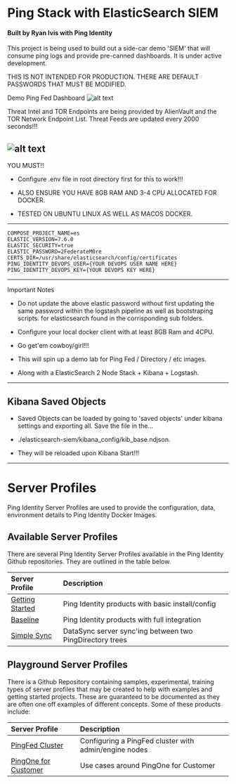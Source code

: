 # Ping Stack with ElasticSearch SIEM
#### Built by Ryan Ivis with Ping Identity

This project is being used to build out a side-car demo 'SIEM' that will consume ping logs and provide pre-canned dashboards. It is under active development.  

THIS IS NOT INTENDED FOR PRODUCTION. THERE ARE DEFAULT PASSWORDS THAT MUST BE MODIFIED.  


Demo Ping Fed Dashboard
![alt text](https://github.com/ryanivis/ping-devops-es-siem/blob/master/images/dashboard.png "PingFed Demo Dashboard")

 
Threat Intel and TOR Endpoints are being provided by AlienVault and the TOR Network Endpoint List.
Threat Feeds are updated every 2000 seconds!!!

![alt text](https://github.com/ryanivis/ping-devops-es-siem/blob/master/images/Architecture.png "Architecture Overview")
------------
YOU MUST!!

- Configure .env file in root directory first for this to work!!!  

- ALSO ENSURE YOU HAVE 8GB RAM AND 3-4 CPU ALLOCATED FOR DOCKER.  

- TESTED ON UBUNTU LINUX AS WELL AS MACOS DOCKER.  
------------
`COMPOSE_PROJECT_NAME=es`   
`ELASTIC_VERSION=7.6.0`  
`ELASTIC_SECURITY=true`  
`ELASTIC_PASSWORD=2FederateM0re`  
`CERTS_DIR=/usr/share/elasticsearch/config/certificates`  
`PING_IDENTITY_DEVOPS_USER={YOUR DEVOPS USER NAME HERE}`  
`PING_IDENTITY_DEVOPS_KEY={YOUR DEVOPS KEY HERE}`  

------------

Important Notes
- Do not update the above elastic password without first updating the same password within the logstash pipeline as well as bootstraping scripts.   for elasticsearch found in the corrisponding sub folders.   


- Configure your local docker client with at least 8GB Ram and 4CPU.  
- Go get'em cowboy/girl!!!  

- This will spin up a demo lab for Ping Fed / Directory / etc images.  
- Along with a ElasticSearch 2 Node Stack + Kibana + Logstash.  

------------
## Kibana Saved Objects
- Saved Objects can be loaded by going to 'saved objects' under kibana settings and exporting all. Save the file in the...  
- ./elasticsearch-siem/kibana_config/kib_base.ndjson.  

- They will be reloaded upon Kibana Start!!!  

------------


# Server Profiles

Ping Identity Server Profiles are used to provide the configuration, data, environment details to Ping Identity Docker Images.

## Available Server Profiles

There are several Ping Identity Server Profiles available in the Ping Identity Github repositories. They are outlined in the table below.

| Server Profile | Description |
| :--- | :--- |
| [Getting Started](https://github.com/pingidentity/pingidentity-server-profiles/tree/master/getting-started) | Ping Identity products with basic install/config |
| [Baseline](https://github.com/pingidentity/pingidentity-server-profiles/tree/master/baseline) | Ping Identity products with full integration |
| [Simple Sync](https://github.com/pingidentity/pingidentity-server-profiles/tree/master/simple-sync) | DataSync server sync'ing between two PingDirectory trees |

## Playground Server Profiles

There is a Github Repository containing samples, experimental, training types of server profiles that may be created to help with examples and getting started projects. These are guaranteed to be documented as they are often one off examples of different concepts. Some of these products include:

| Server Profile | Description |
| :--- | :--- |
| [PingFed Cluster](https://github.com/pingidentity/server-profile-pingidentity-playground/tree/master/getting-started-pingfederate-cluster) | Configuring a PingFed cluster with admin/engine nodes |
| [PingOne for Customer](https://github.com/pingidentity/server-profile-pingidentity-playground/tree/master/pingone-cloud) | Use cases around PingOne for Customer |
